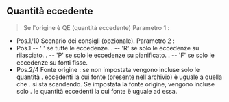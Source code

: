 ## Quantità eccedente
>Se l'origine è QE (quantità eccedente)
Parametro 1 : 
-    Pos.1/10  Scenario dei consigli (opzionale).
Parametro 2 : 
-    Pos.1     -- ' ' se tutte le eccedenze.
.              -- 'R' se solo le eccedenze su rilasciato.
.              -- 'P' se solo le eccedenze su pianificato.
.              -- 'F' se solo le eccedenze su fonti fisse.
-    Pos.2/4   Fonte origine :  se non impostata vengono incluse solo le quantità
.              eccedenti la cui fonte (presente nell'archivio) è uguale a quella che
.              si sta scandendo. Se impostata la fonte origine, vengono incluse solo
.              le quantità eccedenti la cui fonte è uguale ad essa.

